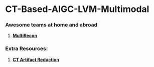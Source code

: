 # CT-Based-AIGC-LVM-Multimodal

### Awesome teams at home and abroad

1. **[MultiRecon](https://multirecon.github.io)**



### Extra Resources:
1. **[CT Artifact Reduction](https://candlehouse.github.io/ArtifactReduction/)**
